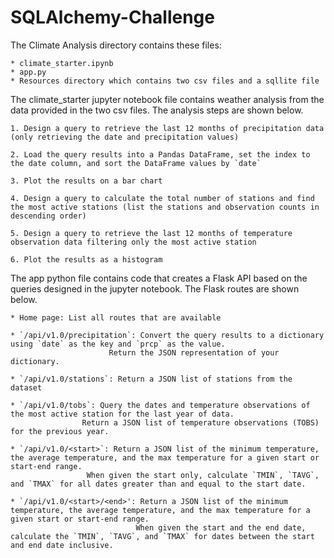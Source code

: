 # SQLAlchemy-Challenge

The Climate Analysis directory contains these files:

	* climate_starter.ipynb	
	* app.py
	* Resources directory which contains two csv files and a sqllite file

The climate_starter jupyter notebook file contains weather analysis from the data provided in the two csv files. The analysis steps are shown below.

	1. Design a query to retrieve the last 12 months of precipitation data (only retrieving the date and precipitation values)
	
	2. Load the query results into a Pandas DataFrame, set the index to the date column, and sort the DataFrame values by `date`
	
	3. Plot the results on a bar chart
	
	4. Design a query to calculate the total number of stations and find the most active stations (list the stations and observation counts in descending order)
	
	5. Design a query to retrieve the last 12 months of temperature observation data filtering only the most active station
	
	6. Plot the results as a histogram

The app python file contains code that creates a Flask API based on the queries designed in the jupyter notebook. The Flask routes are shown below.

	* Home page: List all routes that are available
	
	* `/api/v1.0/precipitation`: Convert the query results to a dictionary using `date` as the key and `prcp` as the value.
						  Return the JSON representation of your dictionary.
	
	* `/api/v1.0/stations`: Return a JSON list of stations from the dataset
	
	* `/api/v1.0/tobs`: Query the dates and temperature observations of the most active station for the last year of data.
				    Return a JSON list of temperature observations (TOBS) for the previous year.
	
	* `/api/v1.0/<start>`: Return a JSON list of the minimum temperature, the average temperature, and the max temperature for a given start or start-end range.
					 When given the start only, calculate `TMIN`, `TAVG`, and `TMAX` for all dates greater than and equal to the start date.
					 
  	* `/api/v1.0/<start>/<end>': Return a JSON list of the minimum temperature, the average temperature, and the max temperature for a given start or start-end range.
  	                            When given the start and the end date, calculate the `TMIN`, `TAVG`, and `TMAX` for dates between the start and end date inclusive.

